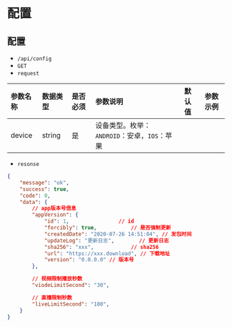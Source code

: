 # 配置 
## 配置 
- `/api/config`
- `GET`
- `request`

| 参数名称 | 数据类型 | 是否必须 |参数说明|默认值|参数示例|
| :-----| :---- | :---- | :---- | :---- | :---- |
| device | string | 是 | 设备类型。枚举：`ANDROID`：安卓，`IOS`：苹果||

- `resonse`
```json
{
    "message": "ok",
    "success": true, 
    "code": 0,
    "data": {
        // app版本号信息
        "appVersion": {         
            "id": 1,                // id
            "forcibly": true,           // 是否强制更新
            "createdDate": "2020-07-26 14:51:04", // 发包时间
            "updateLog": "更新日志",        // 更新日志
            "sha256": "xxx",            // sha256
            "url": "https://xxx.download", // 下载地址
            "version": "0.0.0.0" // 版本号
        },

        // 视频限制播放秒数
        "viodeLimitSecond": "30", 

        // 直播限制秒数
        "liveLimitSecond": "180",
    }
}
```